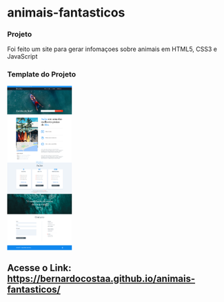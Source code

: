 # animais-fantasticos

### Projeto

Foi feito um site para gerar infomaçoes sobre animais em HTML5, CSS3 e JavaScript

### Template do Projeto

<img width="150" align="center" alt="Business_PNG" target="_blank" src="https://raw.githubusercontent.com/bernardocostaa/surfbot/main/fotos/bg-surf.png">


## Acesse o Link: https://bernardocostaa.github.io/animais-fantasticos/
